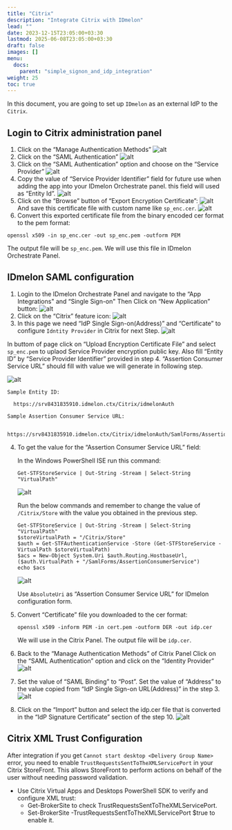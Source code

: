 ```yaml
---
title: "Citrix"
description: "Integrate Citrix with IDmelon"
lead: ""
date: 2023-12-15T23:05:00+03:30
lastmod: 2025-06-08T23:05:00+03:30
draft: false
images: []
menu:
  docs:
    parent: "simple_signon_and_idp_integration"
weight: 25
toc: true
---
```


In this document, you are going to set up `IDmelon` as an external IdP to the `Citrix`.

## Login to Citrix administration panel

1. Click on the “Manage Authentication Methods”
  ![alt](/images/vendor/sso/citrix/citrix_SP_01.png)
2. Click on the “SAML Authentication”
  ![alt](/images/vendor/sso/citrix/citrix_SP_02.png)
3. Click on the “SAML Authentication” option and choose on the “Service Provider”
  ![alt](/images/vendor/sso/citrix/citrix_SP_03.png)
4. Copy the value of “Service Provider Identifier” field for future use when adding the app into your IDmelon Orchestrate panel. this field will used as “Entity Id”.
  ![alt](/images/vendor/sso/citrix/citrix_SP_04.png)
5. Click on the “Browse” button of “Export Encryption Certificate”:
  ![alt](/images/vendor/sso/citrix/citrix_SP_05.png)
  And save this certificate file with custom name like `sp_enc.cer`.
  ![alt](/images/vendor/sso/citrix/citrix_SP_06.png)
6. Convert this exported certificate file from the binary encoded cer format to the  pem format:

  ```shell
  openssl x509 -in sp_enc.cer -out sp_enc.pem -outform PEM
  ```

  The output file will be `sp_enc.pem`.
  We will use this file in IDmelon Orchestrate Panel.

## IDmelon SAML configuration

1. Login to the IDmelon Orchestrate Panel and navigate to the “App Integrations" and “Single Sign-on"
Then Click on “New Application” button:
  ![alt](/images/vendor/sso/citrix/citrix_IDP_01.png)
2. Click on the “Citrix” feature icon:
  ![alt](/images/vendor/sso/citrix/citrix_IDP_02.png)
3. In this page we need “IdP Single Sign-on(Address)” and “Certificate” to configure `Idntity Provider` in Citrix for next Step.
  ![alt](/images/vendor/sso/citrix/citrix_IDP_03.png)

In buttom of page click on “Upload Encryption Certificate File” and select `sp_enc.pem` to uplaod Service Provider encryption public key. Also fill “Entity ID” by “Service Provider Identifier” provided in step 4. “Assertion Consumer Service URL” should fill with value we will generate in following step.

  ![alt](/images/vendor/sso/citrix/citrix_IDP_04.png)

    Sample Entity ID:

      https://srv8431835910.idmelon.ctx/Citrix/idmelonAuth

    Sample Assertion Consumer Service URL:

      https://srv8431835910.idmelon.ctx/Citrix/idmelonAuth/SamlForms/AssertionConsumerService

4. To get the value for the “Assertion Consumer Service URL” field:

    In the Windows PowerShell ISE run this command:

    ```shell
    Get-STFStoreService | Out-String -Stream | Select-String  "VirtualPath"
    ```

    ![alt](/images/vendor/sso/citrix/citrix_SP_07.png)

    Run the below commands and remember to change the value of `/Citrix/Store` with the value you obtained in the previous step.

    ```shell
    Get-STFStoreService | Out-String -Stream | Select-String  "VirtualPath"
    $storeVirtualPath = "/Citrix/Store"
    $auth = Get-STFAuthenticationService -Store (Get-STFStoreService -VirtualPath $storeVirtualPath)
    $acs = New-Object System.Uri $auth.Routing.HostbaseUrl, ($auth.VirtualPath + "/SamlForms/AssertionConsumerService")
    echo $acs
    ```

    ![alt](/images/vendor/sso/citrix/citrix_SP_08.png)

    Use `AbsoluteUri` as “Assertion Consumer Service URL” for IDmelon configuration form.

5. Convert “Certificate” file you downloaded to the cer format:

    ```shell
    openssl x509 -inform PEM -in cert.pem -outform DER -out idp.cer
    ```

    We will use in the Citrix Panel.
    The output file will be `idp.cer`.
6. Back to the “Manage Authentication Methods” of Citrix Panel
  Click on the “SAML Authentication” option and click on the “Identity Provider”
  ![alt](/images/vendor/sso/citrix/citrix_SP_09.png)
12. Set the value of “SAML Binding” to “Post”.
Set the value of “Address” to the value copied from “IdP Single Sign-on URL(Address)” in the step 3.
  ![alt](/images/vendor/sso/citrix/citrix_SP_10.png)
13. Click on the “Import” button and select the idp.cer file that is converted in the “IdP Signature Certificate” section of the step 10.
  ![alt](/images/vendor/sso/citrix/citrix_SP_11.png)

## Citrix XML Trust Configuration
After integration if you get `Cannot start desktop <Delivery Group Name>` error, you need to enable `TrustRequestsSentToTheXMLServicePort` in your Citrix StoreFront. This allows StoreFront to perform actions on behalf of the user without needing password validation.
- Use Citrix Virtual Apps and Desktops PowerShell SDK to verify and configure XML trust:
  - Get-BrokerSite to check TrustRequestsSentToTheXMLServicePort.
  - Set-BrokerSite -TrustRequestsSentToTheXMLServicePort $true to enable it.